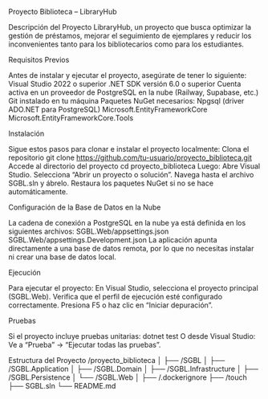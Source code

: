 Proyecto Biblioteca – LibraryHub

Descripción del Proyecto
LibraryHub, un proyecto que busca optimizar la gestión de préstamos, mejorar el seguimiento de ejemplares y reducir los inconvenientes tanto para los bibliotecarios como para los estudiantes.

Requisitos Previos

Antes de instalar y ejecutar el proyecto, asegúrate de tener lo siguiente:
Visual Studio 2022 o superior
 .NET SDK versión 6.0 o superior
Cuenta activa en un proveedor de PostgreSQL en la nube (Railway, Supabase, etc.)
Git instalado en tu máquina
Paquetes NuGet necesarios:
Npgsql (driver ADO.NET para PostgreSQL)
Microsoft.EntityFrameworkCore
Microsoft.EntityFrameworkCore.Tools

Instalación

Sigue estos pasos para clonar e instalar el proyecto localmente:
Clona el repositorio
git clone https://github.com/tu-usuario/proyecto_biblioteca.git 
Accede al directorio del proyecto
cd proyecto_biblioteca
Luego:
Abre Visual Studio.
Selecciona “Abrir un proyecto o solución”.
Navega hasta el archivo SGBL.sln y ábrelo.
Restaura los paquetes NuGet si no se hace automáticamente.

Configuración de la Base de Datos en la Nube

La cadena de conexión a PostgreSQL en la nube ya está definida en los siguientes archivos:
SGBL.Web/appsettings.json
SGBL.Web/appsettings.Development.json
La aplicación apunta directamente a una base de datos remota, por lo que no necesitas instalar ni crear una base de datos local.


Ejecución

Para ejecutar el proyecto:
En Visual Studio, selecciona el proyecto principal (SGBL.Web).
Verifica que el perfil de ejecución esté configurado correctamente.
Presiona F5 o haz clic en “Iniciar depuración”.
 
Pruebas

Si el proyecto incluye pruebas unitarias:
dotnet test
O desde Visual Studio:
Ve a “Prueba” → “Ejecutar todas las pruebas”.

 Estructura del Proyecto
/proyecto_biblioteca
│
├── /SGBL
│   ├── /SGBL.Application
│   ├── /SGBL.Domain
│   ├── /SGBL.Infrastructure
│   ├── /SGBL.Persistence
│   └── /SGBL.Web
│
├── /.dockerignore
├── /touch
├── SGBL.sln
└── README.md
